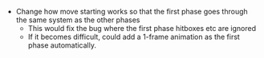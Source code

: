 - Change how move starting works so that the first phase goes through the same system as the other phases
	- This would fix the bug where the first phase hitboxes etc are ignored
	- If it becomes difficult, could add a 1-frame animation as the first phase automatically.

